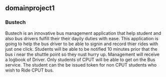 ##  domainproject1

### Bustech

<p/>Bustech is an innovative bus management application that help student and also bus drivers fulfill their their dayily duties with ease. This application is going to help the bus driver to be able to signin and record thier rides with just one click. Students will be able to be notified 10 minutes prior that the bus i near the shuttle point so they nust hurry up. Management will receive a logbook of Driver. Only students of CPUT will be able to get on the Bus service. The student can the be issued token for non CPUT students who wish to Ride CPUT bus.
 
</p>







